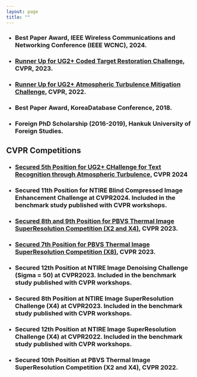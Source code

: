```yaml
---
layout: page
title: ""
---
```


* ### Best Paper Award, IEEE Wireless Communications and Networking Conference (IEEE WCNC), 2024.
* ### [Runner Up for UG2+ Coded Target Restoration Challenge](https://cvpr2023.ug2challenge.org/leaderboard23_t2.html), CVPR, 2023.
* ### [Runner Up for UG2+ Atmospheric Turbulence Mitigation Challenge](https://cvpr2023.ug2challenge.org/program22/leaderboard22_t3.html), CVPR, 2022.
* ### Best Paper Award, KoreaDatabase Conference, 2018.
* ### Foreign PhD Scholarship (2016-2019), Hankuk University of Foreign Studies.

## CVPR Competitions ##

* ### [Secured 5th Position for UG2+ CHallenge for Text Recognition through Atmospheric Turbulence](https://codalab.lisn.upsaclay.fr/competitions/17240#results), CVPR 2024
* ### Secured 11th Position for NTIRE Blind Compressed Image Enhancement Challenge at CVPR2024. Included in the benchmark study published with CVPR workshops.
* ### [Secured 8th and 9th Position for PBVS Thermal Image SuperResolution Competition (X2 and X4)](https://codalab.lisn.upsaclay.fr/competitions/9649#results), CVPR 2023.
* ### [Secured 7th Position for PBVS Thermal Image SuperResolution Competition (X8)](https://codalab.lisn.upsaclay.fr/competitions/9666#results), CVPR 2023.
* ### Secured 12th Position at NTIRE Image Denoising Challenge (Sigma = 50) at CVPR2023. Included in the benchmark study published with CVPR workshops.
* ### Secured 8th Position at NTIRE Image SuperResolution Challenge (X4) at CVPR2023. Included in the benchmark study published with CVPR workshops.
* ### Secured 12th Position at NTIRE Image SuperResolution Challenge (X4) at CVPR2022. Included in the benchmark study published with CVPR workshops.
* ### Secured 10th Position at PBVS Thermal Image SuperResolution Competition (X2 and X4), CVPR 2022.



